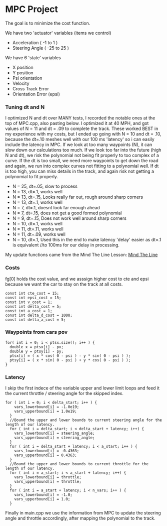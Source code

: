 # MPC Project
The goal is to minimize the cost function.

We have two 'actuator' variables (items we control)

* Acceleration ( -1 to 1 )
* Steering Angle ( -25 to 25 )

We have 6 'state' variables

* X position
* Y position
* Psi orientation
* Velocity
* Cross Track Error
* Orientation Error (epsi)


### Tuning dt and N
I optimized N and dt over MANY tests, I recorded the notable ones at the top of MPC.cpp, also pasting below. I optimized it at 40 MPH, and got values of N = 11 and dt = .09 to complete the track. These worked BEST in my experience with my costs, but I ended up going with N = 10 and dt = .10, because the dt=.10 meshes well with our 100 ms 'latency' so i can easily include the latency in MPC. If we look at too many waypoints (N), it can slow down our calculations too much. If we look too far into the future (high N and dt), we risk the polynomial not being fit properly to too complex of a curve.  If the dt is too small, we need more waypoints to get down the road and again, we run into complex curves not fitting to a polynomial well. If dt is too high, you can miss details in the track, and again risk not getting a polynomial to fit properly. 

* N = 25, dt=.05, slow to process
* N = 13, dt=.1, works well
* N = 13, dt=.15, Looks really far out, rough around sharp corners
* N = 13, dt=.1, works well
* N = 7, dt=.1, doesnt look far enough ahead
* N = 7, dt=.15, does not get a good formed polynomial
* N = 9, dt=.15, Does not work well around sharp corners
* N = 10, dt=.1, works well
* N = 11, dt=.11, works well
* N = 11, dt=.09, works well
* N = 10, dt=.1, Used this in the end to make latency 'delay' easier as dt=.1 is equivalent
//to 100ms for our delay in processing.

My update functions came from the Mind The Line Lesson:  [Mind The Line](https://classroom.udacity.com/nanodegrees/nd013/parts/40f38239-66b6-46ec-ae68-03afd8a601c8/modules/f1820894-8322-4bb3-81aa-b26b3c6dcbaf/lessons/338b458f-7ebf-449c-9ad1-611eb933b076/concepts/ee21948d-7fad-4821-b61c-0d69bbfcc425)
### Costs
fg[0] holds the cost value, and we asssign higher cost to cte and epsi because we want the car to stay on the track at all costs.

```
const int cte_cost = 15;
const int epsi_cost = 15;
const int v_cost = 1;
const int delta_cost = 5;
const int a_cost = 1;
const int delta_d_cost = 1000;
const int delta_a_cost = 5;
```

### Waypoints from cars pov

```
for( int i = 0; i < ptsx.size(); i++ ) {
  double x = ptsx[i] - px;
  double y = ptsy[i] - py;
  ptsx[i] = ( x * cos( 0 - psi ) - y * sin( 0 - psi ) );
  ptsy[i] = ( x * sin( 0 - psi ) + y * cos( 0 - psi ) );
}
```

### Latency 
I skip the first indece of the variable upper and lower limit loops and feed it the current throttle / steering angle for the skipped index. 

```
for ( int i = 0; i < delta_start; i++ ) {
  	vars_lowerbound[i] = -1.0e19;
  	vars_upperbound[i] = 1.0e19;
  }
  //Bound the upper and lower bounds to current steering angle for the length of our latency.
  for ( int i = delta_start; i < delta_start + latency; i++) {
  	vars_lowerbound[i] = steering_angle;
  	vars_upperbound[i] = steering_angle;
  }
  for ( int i = delta_start + latency; i < a_start; i++ ) {
  	vars_lowerbound[i] = -0.4363;
  	vars_upperbound[i] = 0.4363;
  }
  //Bound the upper and lower bounds to current throttle for the length of our latency.
  for ( int i = a_start; i < a_start + latency; i++) {
  	vars_lowerbound[i] = throttle;
  	vars_upperbound[i] = throttle;
  }
  for ( int i = a_start + latency; i < n_vars; i++ ) {
  	vars_lowerbound[i] = -1.0;
  	vars_upperbound[i] = 1.0;
  }
```
Finally in main.cpp we use the information from MPC to update the steering angle and throttle accordingly, after mapping the polynomial to the track.
